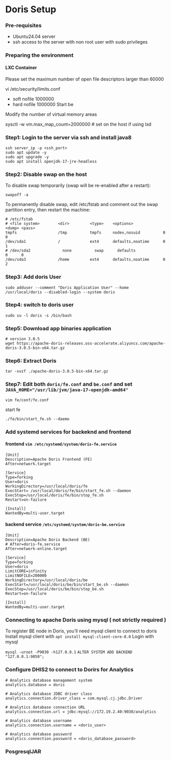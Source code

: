 # Doris Setup 
### Pre-requisites
- Ubuntu24.04 server 
- ssh access to the server with non root user with sudo privileges 

### Preparing the environment 
#### LXC Container 

Please set the maximum number of open file descriptors larger than 60000

vi /etc/security/limits.conf 
* soft nofile 1000000
* hard nofile 1000000
Start be

Modify the number of virtual memory areas

sysctl -w vm.max_map_count=2000000 # set on the host if using lxd


### Step1: Login to the server via ssh and install java8 

```
ssh server_ip -p <ssh_port>
sudo apt update -y 
sudo apt upgrade -y 
sudo apt install openjdk-17-jre-headless 
```

### Step2: Disable swap on the host 
To disable swap temporarily (swap will be re-enabled after a restart):

```
swapoff -a
```

To permanently disable swap, edit /etc/fstab and comment out the swap partition entry, then restart the machine:

```
# /etc/fstab
# <file system>        <dir>         <type>    <options>             <dump> <pass>
tmpfs                  /tmp          tmpfs     nodev,nosuid          0      0
/dev/sda1              /             ext4      defaults,noatime      0      1
# /dev/sda2              none          swap      defaults              0      0
/dev/sda3              /home         ext4      defaults,noatime      0      2
```

### Step3: Add doris User
  
```
sudo adduser --comment "Doris Application User" --home  /usr/local/doris --disabled-login --system doris
```
### Step4: switch to doris user  

```
sudo su -l doris -s /bin/bash 
```

### Step5: Download  app binaries application

```
# version 3.0.5
wget https://apache-doris-releases.oss-accelerate.aliyuncs.com/apache-doris-3.0.5-bin-x64.tar.gz
```

### Step6: Extract Doris 

```
tar -xvzf ./apache-doris-3.0.5-bin-x64.tar.gz
```

### Step7: Edit both `doris/fe.conf`  and `be.conf` and set `JAVA_HOME="/usr/lib/jvm/java-17-openjdk-amd64"`

```
vim fe/conf/fe.conf
```

start fe

```
./fe/bin/start_fe.sh --daemo
```

### Add systemd services for backeknd and frontend 
#### frontend  `vim /etc/systemd/system/doris-fe.service`

```
[Unit]
Description=Apache Doris Frontend (FE)
After=network.target

[Service]
Type=forking
User=doris
WorkingDirectory=/usr/local/doris/fe
ExecStart= /usr/local/doris/fe/bin/start_fe.sh --daemon
ExecStop=/usr/local/doris/fe/bin/stop_fe.sh
Restart=on-failure

[Install]
WantedBy=multi-user.target
```

#### backend service `/etc/systemd/system/doris-be.service`

```
[Unit]
Description=Apache Doris Backend (BE)
# After=doris-fe.service
After=network-online.target

[Service]
Type=forking
User=doris
LimitCORE=infinity
LimitNOFILE=200000
WorkingDirectory=/usr/local/doris/be
ExecStart=/usr/local/doris/be/bin/start_be.sh --daemon
ExecStop=/usr/local/doris/be/bin/stop_be.sh
Restart=on-failure

[Install]
WantedBy=multi-user.target
```



### Connecting to apache Doris using mysql ( not strictly required  )
To register BE node in Doris, you’ll need mysql client to connect to doris 
Install mysql client with 
`apt install mysql-client-core-8.0`
Login with mysql 

`mysql -uroot -P9030 -h127.0.0.1`
`ALTER SYSTEM ADD BACKEND "127.0.0.1:9050";`


### Configure DHIS2 to connect to Dorirs for Analytics 


```
# Analytics database management system
analytics.database = doris

# Analytics database JDBC driver class
analytics.connection.driver_class = com.mysql.cj.jdbc.Driver

# Analytics database connection URL
analytics.connection.url = jdbc:mysql://172.19.2.40:9030/analytics

# Analytics database username
analytics.connection.username = <doris_user>

# Analytics database password
analytics.connection.password = <doris_database_password>
```

### PosgresqlJAR




